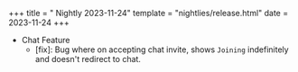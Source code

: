 +++
title = " Nightly 2023-11-24"
template = "nightlies/release.html"
date = 2023-11-24
+++

- Chat Feature
  - [fix]: Bug where on accepting chat invite, shows `Joining` indefinitely and doesn't redirect to chat.


